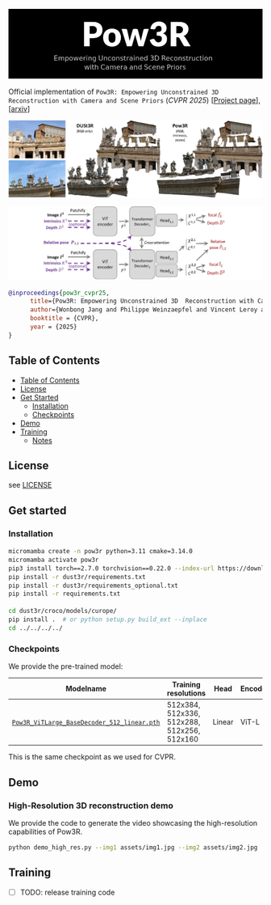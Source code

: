 ![logo](assets/pow3r.jpg)

Official implementation of `Pow3R: Empowering Unconstrained 3D  Reconstruction with Camera and Scene Priors` (*CVPR 2025*)
[[Project page](https://europe.naverlabs.com/pow3r)], [[arxiv](https://arxiv.org/abs/2503.17316)]  

![examples](assets/examples.jpg)

![overview](assets/overview.jpg)

```bibtex
@inproceedings{pow3r_cvpr25,
      title={Pow3R: Empowering Unconstrained 3D  Reconstruction with Camera and Scene Priors}, 
      author={Wonbong Jang and Philippe Weinzaepfel and Vincent Leroy and Lourdes Agapito and Jerome Revaud},
      booktitle = {CVPR},
      year = {2025}
}
```


## Table of Contents

- [Table of Contents](#table-of-contents)
- [License](#license)
- [Get Started](#get-started)
  - [Installation](#installation)
  - [Checkpoints](#checkpoints)
- [Demo](#demo)
- [Training](#training)
  - [Notes](#notes)

## License
see [LICENSE](LICENSE)

## Get started
### Installation

```bash
micromamba create -n pow3r python=3.11 cmake=3.14.0
micromamba activate pow3r 
pip3 install torch==2.7.0 torchvision==0.22.0 --index-url https://download.pytorch.org/whl/cu126 # use the correct version of cuda for your system
pip install -r dust3r/requirements.txt
pip install -r dust3r/requirements_optional.txt
pip install -r requirements.txt

cd dust3r/croco/models/curope/
pip install .  # or python setup.py build_ext --inplace
cd ../../../../
```

### Checkpoints
We provide the pre-trained model:

| Modelname   | Training resolutions | Head | Encoder | Decoder |
|-------------|----------------------|------|---------|---------|
| [`Pow3R_ViTLarge_BaseDecoder_512_linear.pth`](https://download.europe.naverlabs.com/ComputerVision/Pow3R/Pow3R_ViTLarge_BaseDecoder_512_linear.pth) | 512x384, 512x336, 512x288, 512x256, 512x160 | Linear | ViT-L | ViT-B |

This is the same checkpoint as we used for CVPR. 

## Demo

### High-Resolution 3D reconstruction demo

We provide the code to generate the video showcasing the high-resolution capabilities of Pow3R.
```bash
python demo_high_res.py --img1 assets/img1.jpg --img2 assets/img2.jpg 
```

## Training

- [ ] TODO: release training code

